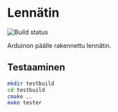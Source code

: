 # Lennätin

![Build status](https://github.com/pqkallio/lennatin/workflows/Arduino%20build/badge.svg)

Arduinon päälle rakennettu lennätin.

## Testaaminen

```sh
mkdir testbuild
cd testbuild
cmake ..
make tester
```
